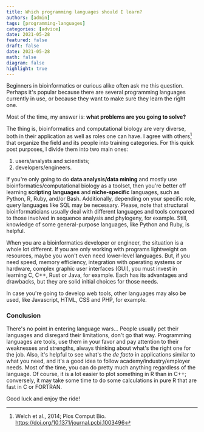 ```yaml
---
title: Which programming languages should I learn?
authors: [admin]
tags: [programming-languages]
categories: [advice]
date: 2021-05-28
featured: false
draft: false
date: 2021-05-28
math: false
diagram: false
highlight: true
---
```


Beginners in bioinformatics or curious alike often ask me this question. Perhaps it's popular because there are several programming languages currently in use, or because they want to make sure they learn the right one.

Most of the time, my answer is: **what problems are you going to solve?**

The thing is, bioinformatics and computational biology are very diverse, both in their application as well as roles one can have. I agree with others[^1] that organize the field and its people into training categories. For this quick post purposes, I divide them into two main ones:

1. users/analysts and scientists;
2. developers/engineers.

If you're only going to do **data analysis/data mining** and mostly use bioinformatics/computational biology as a toolset, then you're better off learning **scripting languages** and **niche-specific** languages, such as Python, R, Ruby, and/or Bash. Additionally, depending on your specific role, query languages like SQL may be necessary. Please, note that structural bioinformaticians usually deal with different languages and tools compared to those involved in sequence analysis and phylogeny, for example. Still, knowledge of some general-purpose languages, like Python and Ruby, is helpful.

When you are a bioinformatics developer or engineer, the situation is a whole lot different. If you are only working with programs lightweight on resources, maybe you won't even need lower-level languages. But, if you need speed, memory efficiency, integration with operating systems or hardware, complex graphic user interfaces (GUI), you must invest in learning C, C++, Rust or Java, for example. Each has its advantages and drawbacks, but they are solid initial choices for those needs. 

In case you're going to develop web tools, other languages may also be used, like Javascript, HTML, CSS and PHP, for example. 

### Conclusion

There's no point in entering language wars... People usually pet their languages and disregard their limitations, don't go that way. Programming languages are tools, use them in your favor and pay attention to their weaknesses and strengths, always thinking about what's the right one for the job. Also, it's helpful to see what's the *de facto* in applications similar to what you need, and it's a good idea to follow academy/industry/employer needs. Most of the time, you can do pretty much anything regardless of the language. Of course, it is a lot easier to plot something in R than in C++; conversely, it may take some time to do some calculations in pure R that are fast in C or FORTRAN.

Good luck and enjoy the ride!

[^1]: Welch et al., 2014; Plos Comput Bio. https://doi.org/10.1371/journal.pcbi.1003496
